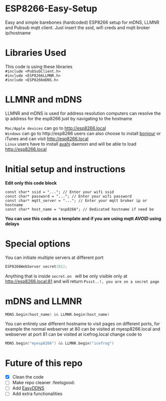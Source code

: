 # ESP8266-Easy-Setup
Easy and simple barebones (hardcoded) ESP8266 setup for mDNS, LLMNR and Pubsub mqtt client. Just insert the ssid, wifi creds and mqtt broker ip/hostname 

# Libraries Used
This code is using these libraries
<br>
`#include <PubSubClient.h>`<br>
`#include <ESP8266LLMNR.h>`<br>
`#include <ESP8266mDNS.h>`<br>

# LLMNR and mDNS
LLMNR and mDNS is used for address resolution computers can resolve the ip address for the esp8266 just by navigating to the hostname

`Mac/Apple devices` can go to http://esp8266.local<br>
`Windows` can go to http://esp8266 users can also choose to install [bonjour](https://support.apple.com/kb/DL999?viewlocale=en_US&locale=en_US) or iTunes and can visit http://esp8266.local<br>
`Linux` users have to install [avahi](http://avahi.org) daemon and will be able to load http://esp8266.local


# Initial setup and instructions
**Edit only this code block**
```
const char* ssid = "..."; // Enter your wifi ssid
const char* password = "..."; // Enter your wifi password
const char* mqtt_server = "..."; // Enter your mqtt broker ip or hostname
const char* host_name = "esp8266"; // Dedicated hostname if need be
```
**You can use this code as a template and if you are using mqtt _AVOID_ using delays**

# Special options
You can initiate multiple servers at different port

```c
ESP8266WebServer secret(81);
 ```
 Anything that is inside ```secret.on ``` will be only visible only at http://esp8266.local:81 and will return `Pssst..!, you are on a secret page`
 
# mDNS and LLMNR
```c
MDNS.begin(host_name) && LLMNR.begin(host_name)
```
You can entirely use different hostname to visit pages on different ports, for example the normal webserver at 80 can be visited at myesp8266.local and webserver at port 81 can be visited at icefrog.local change code to 

```c
MDNS.begin("myesp8266") && LLMNR.begin("icefrog")
```


# Future of this repo

- [x] Clean the code
- [ ] Make repo cleaner :feelsgood:
- [ ] Add [EasyDDNS](https://github.com/ayushsharma82/EasyDDNS)
- [ ] Add extra functionalities
